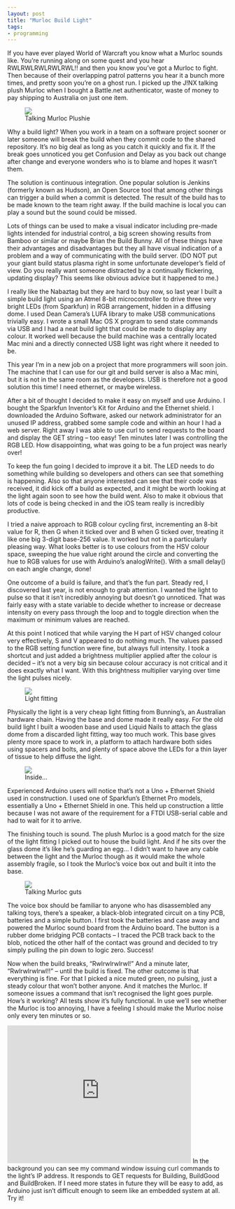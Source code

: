 ```yaml
---
layout: post
title: "Murloc Build Light"
tags:
- programming
---
```

<meta charset="utf-8"> 
If you have ever played World of Warcraft you know what a Murloc sounds like. You’re running along on some quest and you hear RWLRWLRWLRWLRWL!! and then you know you’ve got a Murloc to fight. Then because of their overlapping patrol patterns you hear it a bunch more times, and pretty soon you’re on a ghost run. I picked up the J!NX talking plush Murloc when I bought a Battle.net authenticator, waste of money to pay shipping to Australia on just one item.  
<figure>
<img src="{{ site.baseurl }}/assets/angry-murloc-build-light/plushmurloc.jpg?raw=true">
<figcaption>Talking Murloc Plushie</figcaption>
</figure>  
Why a build light? When you work in a team on a software project sooner or later someone will break the build when they commit code to the shared repository. It’s no big deal as long as you catch it quickly and fix it. If the break goes unnoticed you get Confusion and Delay as you back out change after change and everyone wonders who is to blame and hopes it wasn’t them.  

The solution is continuous integration. One popular solution is Jenkins (formerly known as Hudson), an Open Source tool that among other things can trigger a build when a commit is detected. The result of the build has to be made known to the team right away. If the build machine is local you can play a sound but the sound could be missed.  
 
Lots of things can be used to make a visual indicator including pre-made lights intended for industrial control, a big screen showing results from Bamboo or similar or maybe Brian the Build Bunny. All of these things have their advantages and disadvantages but they all have visual indication of a problem and a way of communicating with the build server. (DO NOT put your giant build status plasma right in some unfortunate developer’s field of view. Do you really want someone distracted by a continually flickering, updating display? This seems like obvious advice but it happened to me.)  
 
I really like the Nabaztag but they are hard to buy now, so last year I built a simple build light using an Atmel 8-bit microcontroller to drive three very bright LEDs (from Sparkfun) in RGB arrangement, hidden in a diffusing dome. I used Dean Camera’s LUFA library to make USB communications trivially easy. I wrote a small Mac OS X program to send state commands via USB and I had a neat build light that could be made to display any colour. It worked well because the build machine was a centrally located Mac mini and a directly connected USB light was right where it needed to be.  

This year I’m in a new job on a project that more programmers will soon join. The machine that I can use for our git and build server is also a Mac mini, but it is not in the same room as the developers. USB is therefore not a good solution this time! I need ethernet, or maybe wireless.

After a bit of thought I decided to make it easy on myself and use Arduino. I bought the Sparkfun Inventor’s Kit for Arduino and the Ethernet shield. I downloaded the Arduino Software, asked our network administrator for an unused IP address, grabbed some sample code and within an hour I had a web server. Right away I was able to use curl to send requests to the board and display the GET string – too easy! Ten minutes later I was controlling the RGB LED. How disappointing, what was going to be a fun project was nearly over!  

To keep the fun going I decided to improve it a bit. The LED needs to do something while building so developers and others can see that something is happening. Also so that anyone interested can see that their code was received, it did kick off a build as expected, and it might be worth looking at the light again soon to see how the build went. Also to make it obvious that lots of code is being checked in and the iOS team really is incredibly productive.  

I tried a naive approach to RGB colour cycling first, incrementing an 8-bit value for R, then G when it ticked over and B when G ticked over, treating it like one big 3-digit base-256 value. It worked but not in a particularly pleasing way. What looks better is to use colours from the HSV colour space, sweeping the hue value right around the circle and converting the hue to RGB values for use with Arduino’s analogWrite(). With a small delay() on each angle change, done!
  
One outcome of a build is failure, and that’s the fun part. Steady red, I discovered last year, is not enough to grab attention. I wanted the light to pulse so that it isn’t incredibly annoying but doesn’t go unnoticed. That was fairly easy with a state variable to decide whether to increase or decrease intensity on every pass through the loop and to toggle direction when the maximum or minimum values are reached.
  
At this point I noticed that while varying the H part of HSV changed colour very effectively, S and V appeared to do nothing much. The values passed to the RGB setting function were fine, but always full intensity. I took a shortcut and just added a brightness multiplier applied after the colour is decided – it’s not a very big sin because colour accuracy is not critical and it does exactly what I want. With this brightness multiplier varying over time the light pulses nicely.
<figure>
<img src="{{ site.baseurl }}/assets/angry-murloc-build-light/finished.jpg?raw=true">
<figcaption>Light fitting</figcaption>
</figure>
Physically the light is a very cheap light fitting from Bunning’s, an Australian hardware chain. Having the base and dome made it really easy. For the old build light I built a wooden base and used Liquid Nails to attach the glass dome from a discarded light fitting, way too much work. This base gives plenty more space to work in, a platform to attach hardware both sides using spacers and bolts, and plenty of space above the LEDs for a thin layer of tissue to help diffuse the light.  
<figure>
<img src="{{ site.baseurl }}/assets/angry-murloc-build-light/inside.jpg?raw=true">
<figcaption>Inside...</figcaption>
</figure>
Experienced Arduino users will notice that’s not a Uno + Ethernet Shield used in construction. I used one of Sparkfun’s Ethernet Pro models, essentially a Uno + Ethernet Shield in one. This held up construction a little because I was not aware of the requirement for a FTDI USB-serial cable and had to wait for it to arrive.  

The finishing touch is sound. The plush Murloc is a good match for the size of the light fitting I picked out to house the build light. And if he sits over the glass dome it’s like he’s guarding an egg… I didn’t want to have any cable between the light and the Murloc though as it would make the whole assembly fragile, so I took the Murloc’s voice box out and built it into the base.  
<figure>
<img src="{{ site.baseurl }}/assets/angry-murloc-build-light/murlocguts.jpg?raw=true">
<figcaption>Talking Murloc guts</figcaption>
</figure>
The voice box should be familiar to anyone who has disassembled any talking toys, there’s a speaker, a black-blob integrated circuit on a tiny PCB, batteries and a simple button. I first took the batteries and case away and powered the Murloc sound board from the Arduino board. The button is a rubber dome bridging PCB contacts – I traced the PCB track back to the blob, noticed the other half of the contact was ground and decided to try simply pulling the pin down to logic zero. Success!  

Now when the build breaks, “Rwlrwlrwlrwl!” And a minute later, “Rwlrwlrwlrwl!!” – until the build is fixed. The other outcome is that everything is fine. For that I picked a nice muted green, no pulsing, just a steady colour that won’t bother anyone. And it matches the Murloc. If someone issues a command that isn’t recognised the light goes purple.  
 How’s it working? All tests show it’s fully functional. In use we’ll see whether the Murloc is too annoying, I have a feeling I should make the Murloc noise only every ten minutes or so.  
<iframe width="420" height="315" src="https://www.youtube.com/embed/iYO_m60uyXQ" frameborder="0" allowfullscreen> </iframe>
In the background you can see my command window issuing curl commands to the light’s IP address. It responds to GET requests for Building, BuildGood and BuildBroken. If I need more states in future they will be easy to add, as Arduino just isn’t difficult enough to seem like an embedded system at all. Try it!  
